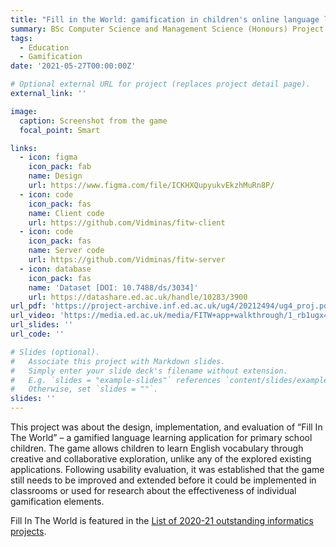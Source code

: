 ```yaml
---
title: "Fill in the World: gamification in children's online language learning"
summary: BSc Computer Science and Management Science (Honours) Project
tags:
  - Education
  - Gamification
date: '2021-05-27T00:00:00Z'

# Optional external URL for project (replaces project detail page).
external_link: ''

image:
  caption: Screenshot from the game
  focal_point: Smart

links:
  - icon: figma
    icon_pack: fab
    name: Design
    url: https://www.figma.com/file/ICKHXQupyukvEkzhMuRn8P/
  - icon: code
    icon_pack: fas
    name: Client code
    url: https://github.com/Vidminas/fitw-client
  - icon: code
    icon_pack: fas
    name: Server code
    url: https://github.com/Vidminas/fitw-server
  - icon: database
    icon_pack: fas
    name: 'Dataset [DOI: 10.7488/ds/3034]'
    url: https://datashare.ed.ac.uk/handle/10283/3900
url_pdf: 'https://project-archive.inf.ed.ac.uk/ug4/20212494/ug4_proj.pdf'
url_video: 'https://media.ed.ac.uk/media/FITW+app+walkthrough/1_rb1ugx4n'
url_slides: ''
url_code: ''

# Slides (optional).
#   Associate this project with Markdown slides.
#   Simply enter your slide deck's filename without extension.
#   E.g. `slides = "example-slides"` references `content/slides/example-slides.md`.
#   Otherwise, set `slides = ""`.
slides: ''
---
```


This project was about the design, implementation, and evaluation of “Fill In The World” – a gamified language learning application for primary school children. The game allows children to learn English vocabulary through creative and collaborative exploration, unlike any of the explored existing applications. Following usability evaluation, it was established that the game still needs to be improved and extended before it could be implemented in classrooms or used for research about the effectiveness of individual gamification elements.

Fill In The World is featured in the [List of 2020-21 outstanding informatics projects](https://project-archive.inf.ed.ac.uk/ug4/2021-outstanding.html).